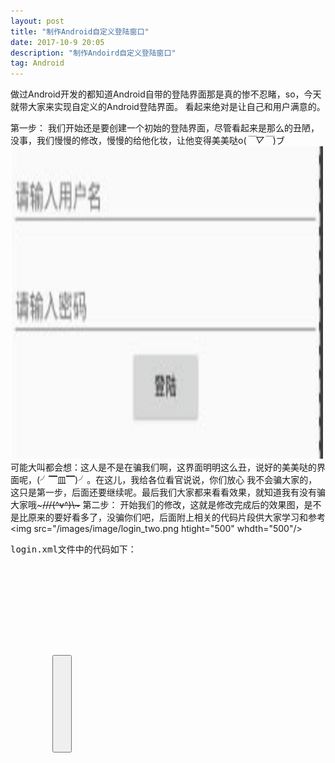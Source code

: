 ```yaml
---
layout: post
title: "制作Android自定义登陆窗口"
date: 2017-10-9 20:05
description: "制作Andoird自定义登陆窗口"
tag: Android
---
```


做过Android开发的都知道Android自带的登陆界面那是真的惨不忍睹，so，今天就带大家来实现自定义的Android登陆界面。
看起来绝对是让自己和用户满意的。

第一步：
我们开始还是要创建一个初始的登陆界面，尽管看起来是那么的丑陋，没事，我们慢慢的修改，慢慢的给他化妆，让他变得美美哒o(*￣▽￣*)ブ
	<img src="/images/image/Login.jpg" height="500" width="500" />
可能大叫都会想：这人是不是在骗我们啊，这界面明明这么丑，说好的美美哒的界面呢，(╯▔皿▔)╯。在这儿，我给各位看官说说，你们放心
我不会骗大家的，这只是第一步，后面还要继续呢。最后我们大家都来看看效果，就知道我有没有骗大家哦~~~///(^v^)\\\~~~
第二步：
开始我们的修改，这就是修改完成后的效果图，是不是比原来的要好看多了，没骗你们吧，后面附上相关的代码片段供大家学习和参考
  <img src="/images/image/login_two.png htight="500" whdth="500"/>

<pre>
login.xml文件中的代码如下：

<?xml version="1.0" encoding="utf-8"?>
<RelativeLayout
    xmlns:android="http://schemas.android.com/apk/res/android"
    xmlns:tools="http://schemas.android.com/tools"
    android:layout_width="match_parent"
    android:layout_height="match_parent"
    android:background="#463444"
    tools:context="com.example.xiaopihaier.menu.Login">

    <LinearLayout
        android:layout_width="300dp"
        android:layout_height="300dp"
        android:layout_centerHorizontal="true"
        android:layout_marginTop="60dp"
        android:background="@drawable/background_from1"
        android:orientation="vertical">

        <EditText
            android:layout_width="220dp"
            android:layout_height="50dp"
            android:layout_above="@+id/Password"
            android:layout_gravity="center"
            android:layout_marginTop="20dp"
            android:background="@drawable/background_edit"
            android:gravity="center"
            android:hint="@string/Username"
            android:inputType="number"
            android:textColor="@color/color_text"/>

        <EditText
            android:id="@+id/Password"
            android:layout_width="220dp"
            android:layout_height="50dp"
            android:layout_gravity="center"
            android:layout_marginTop="20dp"
            android:background="@drawable/background_edit"
            android:gravity="center"
            android:hint="@string/Password"
            android:inputType="numberPassword"
            android:textColor="@color/color_text"/>

        <Button
            android:id="@+id/Login"
            android:layout_width="wrap_content"
            android:layout_height="wrap_content"
            android:layout_gravity="center"
            android:layout_marginTop="20dp"
            android:background="@drawable/background_button"
            android:gravity="center"
            android:text="@string/Login"
            android:textColor="@color/color_text"
            android:textSize="20sp"
            android:textStyle="bold"/>


    </LinearLayout>


</RelativeLayout>
